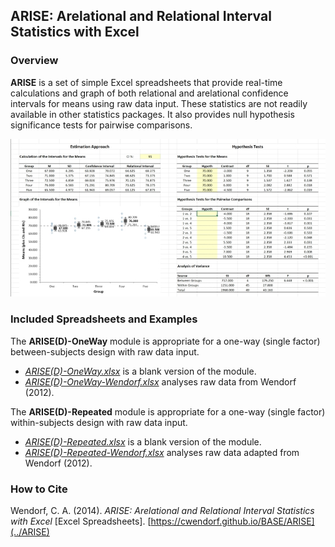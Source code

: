 ## ARISE: Arelational and Relational Interval Statistics with Excel

### Overview

**ARISE** is a set of simple Excel spreadsheets that provide real-time calculations and graph of both relational and arelational confidence intervals for means using raw data input. These statistics are not readily available in other statistics packages. It also provides null hypothesis significance tests for pairwise comparisons.

<p align="center"><kbd><img src="ARISE.jpg"></kbd></p>

### Included Spreadsheets and Examples

The **ARISE(D)-OneWay** module is appropriate for a one-way (single factor) between-subjects design with raw data input.

- [_ARISE(D)-OneWay.xlsx_](./ARISE(D)-OneWay.xlsx) is a blank version of the module.
- [_ARISE(D)-OneWay-Wendorf.xlsx_](./ARISE(D)-OneWay-Wendorf.xlsx) analyses raw data from Wendorf (2012).

The **ARISE(D)-Repeated** module is appropriate for a one-way (single factor) within-subjects design with raw data input.

- [_ARISE(D)-Repeated.xlsx_](./ARISE(D)-Repeated.xlsx) is a blank version of the module.
- [_ARISE(D)-Repeated-Wendorf.xlsx_](./ARISE(D)-Repeated-Wendorf.xlsx) analyses raw data adapted from Wendorf (2012).

### How to Cite

Wendorf, C. A. (2014). _ARISE: Arelational and Relational Interval Statistics with Excel_ [Excel Spreadsheets]. [https://cwendorf.github.io/BASE/ARISE](../ARISE)
